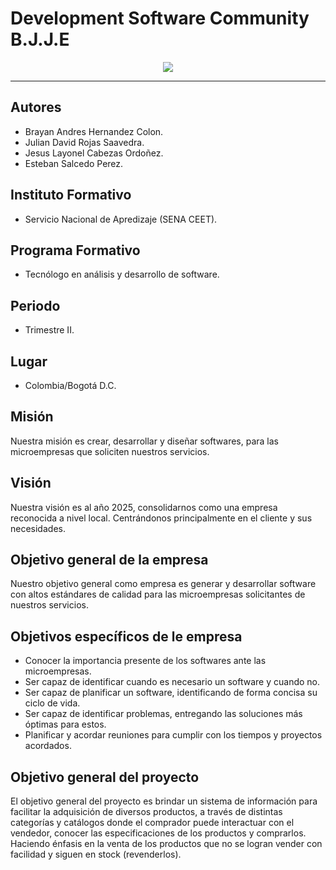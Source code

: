 # Development Software Community B.J.J.E 
<!--![image](https://github.com/Brayan-Hc11/DevSoft_BlackLabel-per-/assets/118775234/976fef5f-6a98-490b-bc15-428265ae1347)--> 

<div align="center">
<img src="https://github.com/Brayan-Hc11/DevSoft_BlackLabel-per-/assets/115185706/f608b90e-7582-4c73-9147-91bbc7a07a09">
</div>

*** 
## Autores
- Brayan Andres Hernandez Colon.  
- Julian David Rojas Saavedra.
- Jesus Layonel Cabezas Ordoñez.
- Esteban Salcedo Perez.

## Instituto Formativo
- Servicio Nacional de Apredizaje (SENA CEET).

## Programa Formativo
- Tecnólogo en análisis y desarrollo de software.

## Periodo
- Trimestre II.

## Lugar 
- Colombia/Bogotá D.C.

## Misión 
Nuestra misión es crear, desarrollar y diseñar softwares, para las microempresas que soliciten nuestros servicios. 

## Visión 
Nuestra visión es al año 2025, consolidarnos como una empresa reconocida a nivel local. Centrándonos principalmente en el cliente y sus necesidades. 

## Objetivo general de la empresa  
Nuestro objetivo general como empresa es generar y desarrollar software con altos estándares de calidad para las microempresas solicitantes de nuestros servicios.

## Objetivos específicos de le empresa  
- Conocer la importancia presente de los softwares ante las microempresas.
- Ser capaz de identificar cuando es necesario un software y cuando no.
- Ser capaz de planificar un software, identificando de forma concisa su ciclo de vida.
- Ser capaz de identificar problemas, entregando las soluciones más óptimas para estos.
- Planificar y acordar reuniones para cumplir con los tiempos y proyectos acordados.

## Objetivo general del proyecto 
El objetivo general del proyecto es brindar un sistema de información para facilitar la adquisición de diversos productos, a través de distintas categorías y catálogos donde el comprador puede interactuar con el vendedor, conocer las especificaciones de los productos y comprarlos. Haciendo énfasis en la venta de los productos que no se logran vender con facilidad y siguen en stock (revenderlos).
